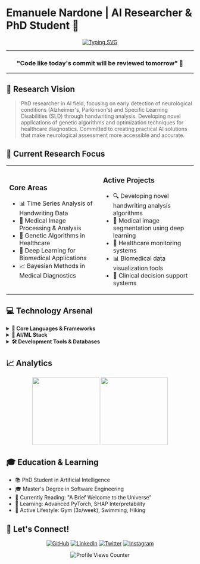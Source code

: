 # Emanuele Nardone | AI Researcher & PhD Student 🧠

<div align="center">
  
[![Typing SVG](https://readme-typing-svg.herokuapp.com?font=Fira+Code&weight=600&size=24&duration=3000&pause=1000&color=4285F4&random=false&width=435&lines=AI+Researcher+%F0%9F%94%AC;PhD+Student+%F0%9F%8E%93;Software+Engineer+%F0%9F%92%BB;Deep+Learning+Enthusiast+%F0%9F%A4%96)](https://git.io/typing-svg)

---

### "Code like today's commit will be reviewed tomorrow" 💭

---

</div>

## 🎯 Research Vision

> PhD researcher in AI field, focusing on early detection of neurological conditions (Alzheimer's, Parkinson's) and Specific Learning Disabilities (SLD) through handwriting analysis. Developing novel applications of genetic algorithms and optimization techniques for healthcare diagnostics. Committed to creating practical AI solutions that make neurological assessment more accessible and accurate.

## 🔬 Current Research Focus

<table>
<tr>
<td width="50%">

### Core Areas
- 📊 Time Series Analysis of Handwriting Data
- 🧬 Medical Image Processing & Analysis
- 🔄 Genetic Algorithms in Healthcare
- 🤖 Deep Learning for Biomedical Applications
- 📈 Bayesian Methods in Medical Diagnostics

</td>
<td width="50%">

### Active Projects
- 🔍 Developing novel handwriting analysis algorithms
- 🏥 Medical image segmentation using deep learning
- 📱 Healthcare monitoring systems
- 📊 Biomedical data visualization tools
- 🧪 Clinical decision support systems

</td>
</tr>
</table>

## 💻 Technology Arsenal

<details>
<summary><b>🔵 Core Languages & Frameworks</b></summary>
<br>

![Python](https://img.shields.io/badge/Python-FFD43B?style=for-the-badge&logo=python&logoColor=darkgreen)
![C++](https://img.shields.io/badge/C%2B%2B-00599C?style=for-the-badge&logo=c%2B%2B&logoColor=white)
![Java](https://img.shields.io/badge/Java-ED8B00?style=for-the-badge&logo=java&logoColor=white)
![C#](https://img.shields.io/badge/C%23-239120?style=for-the-badge&logo=c-sharp&logoColor=white)
![Kotlin](https://img.shields.io/badge/Kotlin-0095D5?&style=for-the-badge&logo=kotlin&logoColor=white)

</details>

<details>
<summary><b>🧠 AI/ML Stack</b></summary>
<br>

![scikit-learn](https://img.shields.io/badge/scikit_learn-F7931E?style=for-the-badge&logo=scikit-learn&logoColor=white)
![Pandas](https://img.shields.io/badge/Pandas-2C2D72?style=for-the-badge&logo=pandas&logoColor=white)
![NumPy](https://img.shields.io/badge/Numpy-777BB4?style=for-the-badge&logo=numpy&logoColor=white)
![SciPy](https://img.shields.io/badge/SciPy-654FF0?style=for-the-badge&logo=SciPy&logoColor=white)
![PyTorch](https://img.shields.io/badge/PyTorch-EE4C2C?style=for-the-badge&logo=pytorch&logoColor=white)
![PyTorch Lightning](https://img.shields.io/badge/PyTorch%20Lightning-792EE5?style=for-the-badge&logo=pytorchlightning&logoColor=white)

</details>

<details>
<summary><b>🛠️ Development Tools & Databases</b></summary>
<br>

![Git](https://img.shields.io/badge/GIT-E44C30?style=for-the-badge&logo=git&logoColor=white)
![VSCode](https://img.shields.io/badge/Visual_Studio_Code-0078D4?style=for-the-badge&logo=visual%20studio%20code&logoColor=white)
![PyCharm](https://img.shields.io/badge/PyCharm-000000.svg?&style=for-the-badge&logo=PyCharm&logoColor=white)
![MongoDB](https://img.shields.io/badge/MongoDB-4EA94B?style=for-the-badge&logo=mongodb&logoColor=white)
![MySQL](https://img.shields.io/badge/MySQL-005C84?style=for-the-badge&logo=mysql&logoColor=white)
![Neo4j](https://img.shields.io/badge/Neo4j-018bff?style=for-the-badge&logo=neo4j&logoColor=white)

</details>

## 📈 Analytics

<div align="center">
  <img height="180em" src="https://github-readme-stats.vercel.app/api?username=Narden91&show_icons=true&theme=tokyonight&include_all_commits=true&count_private=true"/>
  <img height="180em" src="https://github-readme-stats.vercel.app/api/top-langs/?username=Narden91&layout=compact&langs_count=7&theme=tokyonight"/>
</div>

## 🎓 Education & Learning

- 📚 PhD Student in Artificial Intelligence
- 🎓 Master's Degree in Software Engineering
- 📖 Currently Reading: "A Brief Welcome to the Universe"
- 🌱 Learning: Advanced PyTorch, SHAP Interpretability
- 💪 Active Lifestyle: Gym (3x/week), Swimming, Hiking

## 🤝 Let's Connect!

<div align="center">

[![GitHub](https://img.shields.io/badge/github-%2324292e.svg?&style=for-the-badge&logo=github&logoColor=white)](https://github.com/Narden91)
[![LinkedIn](https://img.shields.io/badge/linkedin-%231E77B5.svg?&style=for-the-badge&logo=linkedin&logoColor=white)](https://linkedin.com/in/emanuelenardone-91)
[![Twitter](https://img.shields.io/badge/X-000000?style=for-the-badge&logo=x&logoColor=white)](https://twitter.com/enard91)
[![Instagram](https://img.shields.io/badge/instagram-%23000000.svg?&style=for-the-badge&logo=instagram&logoColor=white)](https://instagram.com/em.nard1)

<img src="https://komarev.com/ghpvc/?username=Narden91&color=blue&style=flat-square" alt="Profile Views Counter"/>

</div>
